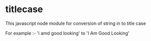 # titlecase
This javascript node module for conversion of string in to title case

For example :- 'i amd good looking' to 'I Am Good Looking' 
